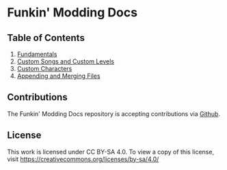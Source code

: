 # Funkin' Modding Docs

## Table of Contents

1. [Fundamentals](https://github.com/FunkinCrew/funkin-modding-docs/blob/main/01%20-%20Fundamentals.md)
2. [Custom Songs and Custom Levels](https://github.com/FunkinCrew/funkin-modding-docs/blob/main/02%20-%20Custom%20Songs%20and%20Custom%20Levels.md)
3. [Custom Characters](https://github.com/FunkinCrew/funkin-modding-docs/blob/main/03%20-%20Custom%20Characters.md)
10. [Appending and Merging Files](https://github.com/FunkinCrew/funkin-modding-docs/blob/main/10%20-%20Appending%20and%20Merging%20Files.md)

## Contributions

The Funkin' Modding Docs repository is accepting contributions via [Github](https://github.com/FunkinCrew/funkin-modding-docs/pulls).

## License

This work is licensed under CC BY-SA 4.0. To view a copy of this license, visit https://creativecommons.org/licenses/by-sa/4.0/
